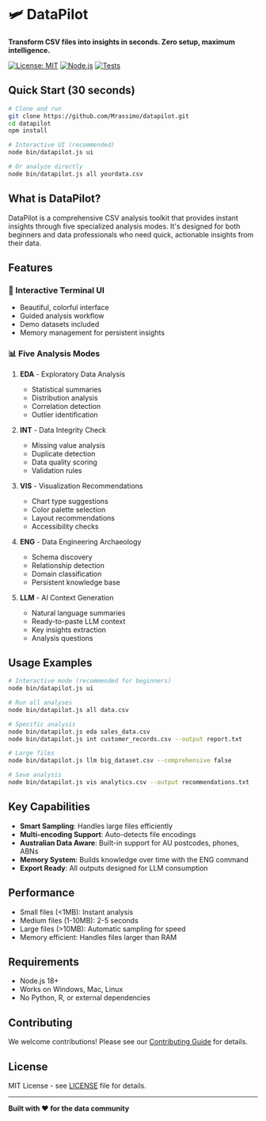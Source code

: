 # 🛩️ DataPilot

**Transform CSV files into insights in seconds. Zero setup, maximum intelligence.**

[![License: MIT](https://img.shields.io/badge/License-MIT-yellow.svg)](https://opensource.org/licenses/MIT)
[![Node.js](https://img.shields.io/badge/Node.js-18+-green.svg)](https://nodejs.org/)
[![Tests](https://img.shields.io/badge/Tests-Passing-brightgreen.svg)](#)

## Quick Start (30 seconds)

```bash
# Clone and run
git clone https://github.com/Mrassimo/datapilot.git
cd datapilot
npm install

# Interactive UI (recommended)
node bin/datapilot.js ui

# Or analyze directly
node bin/datapilot.js all yourdata.csv
```

## What is DataPilot?

DataPilot is a comprehensive CSV analysis toolkit that provides instant insights through five specialized analysis modes. It's designed for both beginners and data professionals who need quick, actionable insights from their data.

## Features

### 🎨 Interactive Terminal UI
- Beautiful, colorful interface
- Guided analysis workflow  
- Demo datasets included
- Memory management for persistent insights

### 📊 Five Analysis Modes

1. **EDA** - Exploratory Data Analysis
   - Statistical summaries
   - Distribution analysis
   - Correlation detection
   - Outlier identification

2. **INT** - Data Integrity Check  
   - Missing value analysis
   - Duplicate detection
   - Data quality scoring
   - Validation rules

3. **VIS** - Visualization Recommendations
   - Chart type suggestions
   - Color palette selection
   - Layout recommendations
   - Accessibility checks

4. **ENG** - Data Engineering Archaeology
   - Schema discovery
   - Relationship detection
   - Domain classification
   - Persistent knowledge base

5. **LLM** - AI Context Generation
   - Natural language summaries
   - Ready-to-paste LLM context
   - Key insights extraction
   - Analysis questions

## Usage Examples

```bash
# Interactive mode (recommended for beginners)
node bin/datapilot.js ui

# Run all analyses
node bin/datapilot.js all data.csv

# Specific analysis
node bin/datapilot.js eda sales_data.csv
node bin/datapilot.js int customer_records.csv --output report.txt

# Large files
node bin/datapilot.js llm big_dataset.csv --comprehensive false

# Save analysis
node bin/datapilot.js vis analytics.csv --output recommendations.txt
```

## Key Capabilities

- **Smart Sampling**: Handles large files efficiently
- **Multi-encoding Support**: Auto-detects file encodings
- **Australian Data Aware**: Built-in support for AU postcodes, phones, ABNs
- **Memory System**: Builds knowledge over time with the ENG command
- **Export Ready**: All outputs designed for LLM consumption

## Performance

- Small files (<1MB): Instant analysis
- Medium files (1-10MB): 2-5 seconds  
- Large files (>10MB): Automatic sampling for speed
- Memory efficient: Handles files larger than RAM

## Requirements

- Node.js 18+ 
- Works on Windows, Mac, Linux
- No Python, R, or external dependencies

## Contributing

We welcome contributions! Please see our [Contributing Guide](CONTRIBUTING.md) for details.

## License

MIT License - see [LICENSE](LICENSE) file for details.

---

**Built with ❤️ for the data community**